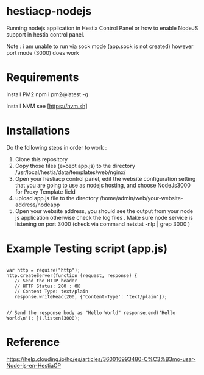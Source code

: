 # hestiacp-nodejs
Running nodejs application in Hestia Control Panel or how to enable NodeJS support in hestia control panel. 

Note : i am unable to run via sock mode (app.sock is not created) however port mode (3000) does work

# Requirements
Install PM2 npm i pm2@latest -g

Install NVM see [https://nvm.sh]

# Installations

Do the following steps in order to work :
1) Clone this repository
2) Copy those files (except app.js) to the directory /usr/local/hestia/data/templates/web/nginx/
3) Open your hestiacp control panel, edit the website configuration setting that you are going to use as nodejs hosting, and choose NodeJs3000 for Proxy Template field
4) upload app.js file to the directory /home/admin/web/your-website-address/nodeapp 
5) Open your website address, you should see the output from your node js application otherwise check the log files . Make sure node service is listening on port 3000 (check via command netstat -nlp | grep 3000 )

# Example Testing script (app.js)
<code>
var http = require("http");
http.createServer(function (request, response) {
   // Send the HTTP header 
   // HTTP Status: 200 : OK
   // Content Type: text/plain
   response.writeHead(200, {'Content-Type': 'text/plain'});
   
   // Send the response body as "Hello World"
   response.end('Hello World\n');
}).listen(3000);
</code>

# Reference 
https://help.clouding.io/hc/es/articles/360016993480-C%C3%B3mo-usar-Node-js-en-HestiaCP
